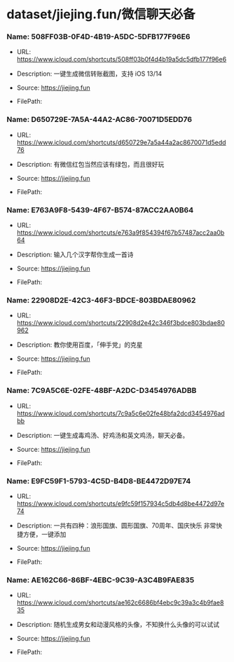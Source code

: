 # dataset/jiejing.fun/微信聊天必备

### Name: 508FF03B-0F4D-4B19-A5DC-5DFB177F96E6

- URL: https://www.icloud.com/shortcuts/508ff03b0f4d4b19a5dc5dfb177f96e6

- Description: 一键生成微信转账截图，支持 iOS 13/14

- Source: https://jiejing.fun

- FilePath: 

### Name: D650729E-7A5A-44A2-AC86-70071D5EDD76

- URL: https://www.icloud.com/shortcuts/d650729e7a5a44a2ac8670071d5edd76

- Description: 有微信红包当然应该有绿包，而且很好玩

- Source: https://jiejing.fun

- FilePath: 

### Name: E763A9F8-5439-4F67-B574-87ACC2AA0B64

- URL: https://www.icloud.com/shortcuts/e763a9f854394f67b57487acc2aa0b64

- Description: 输入几个汉字帮你生成一首诗

- Source: https://jiejing.fun

- FilePath: 

### Name: 22908D2E-42C3-46F3-BDCE-803BDAE80962

- URL: https://www.icloud.com/shortcuts/22908d2e42c346f3bdce803bdae80962

- Description: 教你使用百度，「伸手党」的克星

- Source: https://jiejing.fun

- FilePath: 

### Name: 7C9A5C6E-02FE-48BF-A2DC-D3454976ADBB

- URL: https://www.icloud.com/shortcuts/7c9a5c6e02fe48bfa2dcd3454976adbb

- Description: 一键生成毒鸡汤、好鸡汤和英文鸡汤，聊天必备。

- Source: https://jiejing.fun

- FilePath: 

### Name: E9FC59F1-5793-4C5D-B4D8-BE4472D97E74

- URL: https://www.icloud.com/shortcuts/e9fc59f157934c5db4d8be4472d97e74

- Description: 一共有四种：浪形国旗、圆形国旗、70周年、国庆快乐 非常快捷方便，一键添加

- Source: https://jiejing.fun

- FilePath: 

### Name: AE162C66-86BF-4EBC-9C39-A3C4B9FAE835

- URL: https://www.icloud.com/shortcuts/ae162c6686bf4ebc9c39a3c4b9fae835

- Description: 随机生成男女和动漫风格的头像，不知换什么头像的可以试试

- Source: https://jiejing.fun

- FilePath: 

